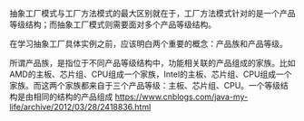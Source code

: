 抽象工厂模式与工厂方法模式的最大区别就在于，工厂方法模式针对的是一个产品等级结构；而抽象工厂模式则需要面对多个产品等级结构。

在学习抽象工厂具体实例之前，应该明白两个重要的概念：产品族和产品等级。

所谓产品族，是指位于不同产品等级结构中，功能相关联的产品组成的家族。比如AMD的主板、芯片组、CPU组成一个家族，Intel的主板、芯片组、CPU组成一个家族。而这两个家族都来自于三个产品等级：主板、芯片组、CPU。一个等级结构是由相同的结构的产品组成
https://www.cnblogs.com/java-my-life/archive/2012/03/28/2418836.html
